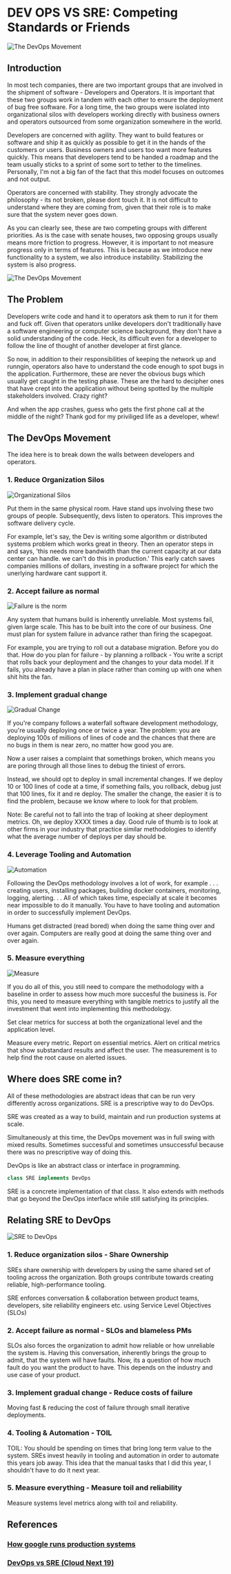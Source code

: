 # DEV OPS VS SRE: Competing Standards or Friends

![The DevOps Movement](https://cdn-images-1.medium.com/max/2600/1*EBXc9eJ1YRFLtkNI_djaAw.png)

## Introduction

In most tech companies, there are two important groups that are involved in the shipment of software - Developers and Operators. It is important that these two groups work in tandem with each other to ensure the deployment of bug free software. For a long time, the two groups were isolated into organizational silos with developers working directly with business owners and operators outsourced from some organization somewhere in the world.

Developers are concerned with agility. They want to build features or software and ship it as quickly as possible to get it in the hands of the customers or users. Business owners and users too want more features quickly. This means that developers tend to be handed a roadmap and the team usually sticks to a sprint of some sort to tether to the timelines. Personally, I'm not a big fan of the fact that this model focuses on outcomes and not output.

Operators are concerned with stability. They strongly advocate the philosophy - its not broken, please dont touch it. It is not difficult to understand where they are coming from, given that their role is to make sure that the system never goes down.

As you can clearly see, these are two competing groups with different priorities. As is the case with senate houses, two opposing groups usually means more friction to progress. However, it is important to not measure progress only in terms of features. This is because as we introduce new functionality to a system, we also introduce instability. Stabilizing the system is also progress.

![The DevOps Movement](https://www.bitdegree.org/tutorials/wp-content/uploads/2018/11/DevOps-Interview-Questions-You-Need-to-Know-.jpg)

## The Problem

Developers write code and hand it to operators ask them to run it for them and fuck off. Given that operators unlike developers don't traditionally have a software engineering or computer science background, they don't have a solid understanding of the code. Heck, its difficult even for a developer to follow the line of thought of another developer at first glance.

So now, in addition to their responsibilities of keeping the network up and runngin, operators also have to understand the code enough to spot bugs in the application. Furthermore, these are never the obvious bugs which usually get caught in the testing phase. These are the hard to decipher ones that have crept into the application without being spotted by the multiple stakeholders involved. Crazy right?

And when the app crashes, guess who gets the first phone call at the middle of the night? Thank god for my priviliged life as a developer, whew!

## The DevOps Movement

The idea here is to break down the walls between developers and operators.

### 1. Reduce Organization Silos

![Organizational Silos](https://www.torbenrick.eu/blog/wp-content/uploads/2014/03/Organizational-silos-Organizational-change-require-breaking-down-silos.jpg)

Put them in the same physical room. Have stand ups involving these two groups of people. Subsequently, devs listen to operators. This improves the software delivery cycle.

For example, let's say, the Dev is writing some algorithm or distributed systems problem which works great in theory. Then an operator steps in and says, 'this needs more bandwidth than the current capacity at our data center can handle. we can't do this in production.' This early catch saves companies millions of dollars, investing in a software project for which the unerlying hardware cant support it.

### 2. Accept failure as normal

![Failure is the norm](https://encrypted-tbn0.gstatic.com/images?q=tbn:ANd9GcSHilYT3CGspG4igXICeVFlTDHQhZqtF3sp1--7B3BhBLbHLEBb)

Any system that humans build is inherently unreliable. Most systems fail, given large scale. This has to be built into the core of our business. One must plan for system failure in advance rather than firing the scapegoat.

For example, you are trying to roll out a database migration. Before you do that. How do you plan for failure - by planning a rollback - You write a script that rolls back your deployment and the changes to your data model. If it fails, you already have a plan in place rather than coming up with one when shit hits the fan.

### 3. Implement gradual change

![Gradual Change](https://mondrian.mashable.com/uploads%252Fcard%252Fimage%252F952345%252F700b8135-49c3-4f92-b4df-f2e07341ccb6.jpg%252F950x534__filters%253Aquality%252890%2529.jpg?signature=_s8cVSwfaOjhhEhBiKA7Acic6z0=&source=https%3A%2F%2Fblueprint-api-production.s3.amazonaws.com)

If you're company follows a waterfall software development methodology, you're usually deploying once or twice a year. The problem: you are deploying 100s of millions of lines of code and the chances that there are no bugs in them is near zero, no matter how good you are.

Now a user raises a complaint that somethings broken, which means you are poring through all those lines to debug the tiniest of errors.

Instead, we should opt to deploy in small incremental changes. If we deploy 10 or 100 lines of code at a time, if something fails, you rollback, debug just that 100 lines, fix it and re deploy. The smaller the change, the easier it is to find the problem, because we know where to look for that problem.

Note: Be careful not to fall into the trap of looking at sheer deployment metrics. Oh, we deploy XXXX times a day. Good rule of thumb is to look at other firms in your industry that practice similar methodologies to identify what the average number of deploys per day should be.

### 4. Leverage Tooling and Automation

![Automation](https://nividous.com/wp-content/uploads/2018/07/Robotic-process-automation-in-manufacturing-industry.png)

Following the DevOps methodology involves a lot of work, for example . . . creating users, installing packages, building docker containers, monitoring, logging, alerting. . . All of which takes time, especially at scale it becomes near impossible to do it manually. You have to have tooling and automation in order to successfully implement DevOps.

Humans get distracted (read bored) when doing the same thing over and over again. Computers are really good at doing the same thing over and over again.

### 5. Measure everything

![Measure](https://www.lucagrulla.com/assets/saasContinuousDelivery/build-measure-learn.jpg)

If you do all of this, you still need to compare the methodology with a baseline in order to assess how much more succesful the business is. For this, you need to measure everything with tangible metrics to justify all the investment that went into implementing this methodology.

Set clear metrics for success at both the organizational level and the application level.

Measure every metric. Report on essential metrics. Alert on critical metrics that show substandard results and affect the user.
The measurement is to help find the root cause on alerted issues.

## Where does SRE come in?

All of these methodologies are abstract ideas that can be run very differently across organizations. SRE is a prescriptive way to do DevOps.

SRE was created as a way to build, maintain and run production systems at scale.

Simultaneously at this time, the DevOps movement was in full swing with mixed results. Sometimes successful and sometimes unsuccessful because there was no prescriptive way of doing this.

DevOps is like an abstract class or interface in programming.

```javascript
class SRE implements DevOps
```

SRE is a concrete implementation of that class. It also extends with methods that go beyond the DevOps interface while still satisfying its principles.

## Relating SRE to DevOps

![SRE to DevOps](https://i.ytimg.com/vi/uTEL8Ff1Zvk/maxresdefault.jpg)

### 1. Reduce organization silos - Share Ownership

SREs share ownership with developers by using the same shared set of tooling across the organization. Both groups contribute towards creating reliable, high-performance tooling.

SRE enforces conversation & collaboration between product teams, developers, site reliability engineers etc. using Service Level Objectives (SLOs)

### 2. Accept failure as normal - SLOs and blameless PMs

SLOs also forces the organization to admit how reliable or how unreliable the system is. Having this conversation, inherently brings the group to admit, that the system will have faults. Now, its a question of how much fault do you want the product to have. This depends on the industry and use case of your product.

### 3. Implement gradual change - Reduce costs of failure

Moving fast & reducing the cost of failure through small iterative deployments.

### 4. Tooling & Automation - TOIL

TOIL: You should be spending on times that bring long term value to the system.
SREs invest heavily in tooling and automation in order to automate this years job away. This idea that the manual tasks that I did this year, I shouldn't have to do it next year.

### 5. Measure everything - Measure toil and reliability

Measure systems level metrics along with toil and reliability.

## References

### [How google runs production systems](http://google.com/sre)

### [DevOps vs SRE (Cloud Next 19)](https://www.youtube.com/watch?v=0UyrVqBoCAU)
